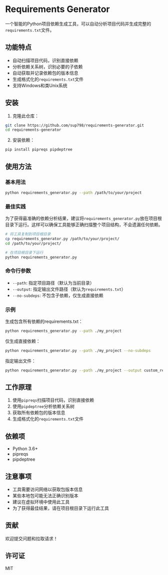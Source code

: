 # Requirements Generator

一个智能的Python项目依赖生成工具，可以自动分析项目代码并生成完整的`requirements.txt`文件。

## 功能特点

- 自动扫描项目代码，识别直接依赖
- 分析依赖关系树，识别必要的子依赖
- 自动获取并记录依赖包的版本信息
- 生成格式化的`requirements.txt`文件
- 支持Windows和类Unix系统

## 安装

1. 克隆此仓库：
```bash
git clone https://github.com/sup798/requirements-generator.git
cd requirements-generator
```

2. 安装依赖：
```bash
pip install pipreqs pipdeptree
```

## 使用方法

### 基本用法

```bash
python requirements_generator.py --path /path/to/your/project
```

### 最佳实践

为了获得最准确的依赖分析结果，建议将`requirements_generator.py`放在项目根目录下运行。这样可以确保工具能够正确扫描整个项目结构，不会遗漏任何依赖。

```bash
# 将工具复制到项目根目录
cp requirements_generator.py /path/to/your/project/
cd /path/to/your/project/

# 在项目根目录下运行
python requirements_generator.py
```

### 命令行参数

- `--path`: 指定项目路径（默认为当前目录）
- `--output`: 指定输出文件路径（默认为`requirements.txt`）
- `--no-subdeps`: 不包含子依赖，仅生成直接依赖

### 示例

生成包含所有依赖的requirements.txt：
```bash
python requirements_generator.py --path ./my_project
```

仅生成直接依赖：
```bash
python requirements_generator.py --path ./my_project --no-subdeps
```

指定输出文件：
```bash
python requirements_generator.py --path ./my_project --output custom_requirements.txt
```

## 工作原理

1. 使用`pipreqs`扫描项目代码，识别直接依赖
2. 使用`pipdeptree`分析依赖关系树
3. 获取所有依赖包的版本信息
4. 生成格式化的`requirements.txt`文件

## 依赖项

- Python 3.6+
- pipreqs
- pipdeptree

## 注意事项

- 工具需要访问网络以获取包版本信息
- 某些本地包可能无法正确识别版本
- 建议在虚拟环境中使用此工具
- 为了获得最佳结果，请在项目根目录下运行此工具

## 贡献

欢迎提交问题和拉取请求！

## 许可证

MIT
